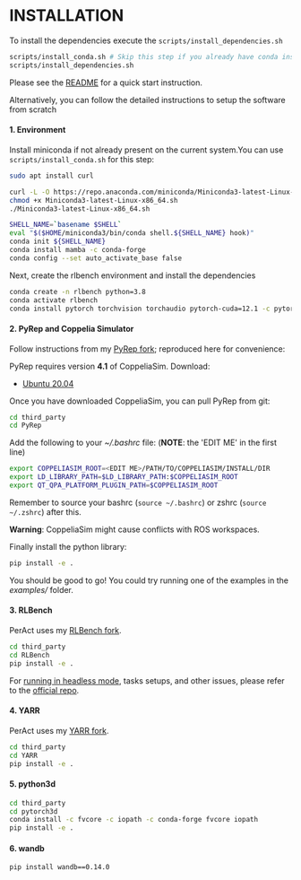 # INSTALLATION

To install the dependencies execute the `scripts/install_dependencies.sh`

```bash
scripts/install_conda.sh # Skip this step if you already have conda installed.
scripts/install_dependencies.sh
```

Please see the [README](README.md) for a quick start instruction.


Alternatively, you can follow the detailed instructions to setup the software from scratch

#### 1. Environment

Install miniconda if not already present on the current system.You can use `scripts/install_conda.sh` for this step:
```bash
sudo apt install curl 

curl -L -O https://repo.anaconda.com/miniconda/Miniconda3-latest-Linux-x86_64.sh
chmod +x Miniconda3-latest-Linux-x86_64.sh 
./Miniconda3-latest-Linux-x86_64.sh

SHELL_NAME=`basename $SHELL`
eval "$($HOME/miniconda3/bin/conda shell.${SHELL_NAME} hook)"
conda init ${SHELL_NAME}
conda install mamba -c conda-forge
conda config --set auto_activate_base false
```

Next, create the rlbench environment and install the dependencies

```bash
conda create -n rlbench python=3.8
conda activate rlbench
conda install pytorch torchvision torchaudio pytorch-cuda=12.1 -c pytorch -c nvidia
```

#### 2. PyRep and Coppelia Simulator

Follow instructions from my [PyRep fork](https://github.com/markusgrotz/PyRep); reproduced here for convenience:

PyRep requires version **4.1** of CoppeliaSim. Download: 
- [Ubuntu 20.04](https://www.coppeliarobotics.com/files/V4_1_0/CoppeliaSim_Edu_V4_1_0_Ubuntu20_04.tar.xz)

Once you have downloaded CoppeliaSim, you can pull PyRep from git:

```bash
cd third_party
cd PyRep
```

Add the following to your *~/.bashrc* file: (__NOTE__: the 'EDIT ME' in the first line)

```bash
export COPPELIASIM_ROOT=<EDIT ME>/PATH/TO/COPPELIASIM/INSTALL/DIR
export LD_LIBRARY_PATH=$LD_LIBRARY_PATH:$COPPELIASIM_ROOT
export QT_QPA_PLATFORM_PLUGIN_PATH=$COPPELIASIM_ROOT
```

Remember to source your bashrc (`source ~/.bashrc`) or 
zshrc (`source ~/.zshrc`) after this.

**Warning**: CoppeliaSim might cause conflicts with ROS workspaces. 

Finally install the python library:

```bash
pip install -e .
```

You should be good to go!
You could try running one of the examples in the *examples/* folder.

#### 3. RLBench

PerAct uses my [RLBench fork](https://github.com/markusgrotz/RLBench/tree/peract). 

```bash
cd third_party
cd RLBench
pip install -e .
```

For [running in headless mode](https://github.com/MohitShridhar/RLBench/tree/peract#running-headless), tasks setups, and other issues, please refer to the [official repo](https://github.com/stepjam/RLBench).

#### 4. YARR

PerAct uses my [YARR fork](https://github.com/markusgrotz/YARR/).

```bash
cd third_party
cd YARR
pip install -e .
```

#### 5. python3d

```bash
cd third_party
cd pytorch3d
conda install -c fvcore -c iopath -c conda-forge fvcore iopath
pip install -e .
```

#### 6. wandb

```bash
pip install wandb==0.14.0
```







